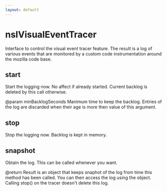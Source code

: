 ```yaml
---
layout: default
---
```


# nsIVisualEventTracer #

Interface to control the visual event tracer feature.  The result
is a log of various events that are monitored by a custom code
instrumentation around the mozilla code base.


## start ##

Start the logging now.  No affect if already started.
Current backlog is deleted by this call otherwise.

@param minBacklogSeconds
   Manimum time to keep the backlog.  Entries of the log are discarded
   when their age is more then value of this argument.


## stop ##

Stop the logging now.  Backlog is kept in memory.


## snapshot ##

Obtain the log.  This can be called whenever you want.

@return
   Result is an object that keeps snaphot of the log from
   time this method has been called.  You can then access
   the log using the object.  Calling stop() on the tracer
   doesn't delete this log.

